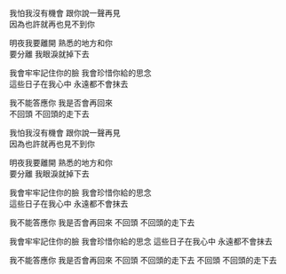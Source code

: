 
我怕我沒有機會 跟你說一聲再見  
因為也許就再也見不到你  

明夜我要離開 熟悉的地方和你  
要分離 我眼淚就掉下去  

我會牢牢記住你的臉 我會珍惜你給的思念  
這些日子在我心中 永遠都不會抹去  

我不能答應你 我是否會再回來  
不回頭 不回頭的走下去  

我怕我沒有機會 跟你說一聲再見  
因為也許就再也見不到你  

明夜我要離開 熟悉的地方和你  
要分離 我眼淚就掉下去  

我會牢牢記住你的臉 我會珍惜你給的思念  
這些日子在我心中 永遠都不會抹去  

我不能答應你 我是否會再回來
不回頭 不回頭的走下去

我會牢牢記住你的臉 我會珍惜你給的思念
這些日子在我心中 永遠都不會抹去

我不能答應你 我是否會再回來
不回頭 不回頭的走下去
不回頭 不回頭的走下去


